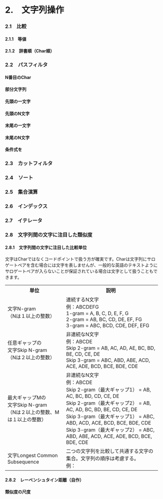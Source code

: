 # 2.　文字列操作
<h3>2.1　比較</h3>
<h4>2.1.1　等値</h4>
<h4>2.1.2　辞書順（Char順）</h4>
<h3>2.2　パスフィルタ</h3>
<h4>N番目のChar</h4>
<h4>部分文字列</h4>
<h4>先頭の一文字</h4>
<h4>先頭のN文字</h4>
<h4>末尾の一文字</h4>
<h4>末尾のN文字</h4>
<h4>条件式を</h4>
<h3>2.3　カットフィルタ</h3>
<h3>2.4　ソート</h3>
<h3>2.5　集合演算</h3>
<h3>2.6　インデックス</h3>
<h3>2.7　イテレータ</h3>
<h3>2.8　文字列間の文字に注目した類似度</h3>
<h4>2.8.1　文字列間の文字に注目した比較単位</h4>
文字はCharではなくコードポイントで扱う方が確実です。Charは文字列にサロゲートペアを含む場合には文字を表しませんが、一般的な英語のテキストようにサロゲートペアが入らないことが保証されている場合は文字として扱うこともできます。
<table>
<tr><th>単位</th><th>説明</th></tr>
<tr>
 <td>文字N-gram<br>（Nは１以上の整数）</td>
 <td>連続するN文字
 <br>例：ABCDEFG
 <br>1-gram = A, B, C, D, E, F, G
 <br>2-gram = AB, BC, CD, DE, EF, FG
 <br>3-gram = ABC, BCD, CDE, DEF, EFG
 </td>
</tr>
<tr>
 <td>任意ギャップの<br>文字Skip N-gram<br>（Nは２以上の整数）</td>
 <td>非連続なN文字
 <br>例：ABCDE
 <br>Skip 2-gram = AB, AC, AD, AE, BC, BD, BE, CD, CE, DE
 <br>Skip 3-gram = ABC, ABD, ABE, ACD, ACE, ADE, BCD, BCE, BDE, CDE
 </td>
</tr>
<tr>
 <td>最大ギャップMの<br>文字Skip N-gram<br>（Nは２以上の整数、Mは１以上の整数）</td>
 <td>非連続なN文字
 <br>例：ABCDE
 <br>Skip 2-gram（最大ギャップ1） = AB, AC, BC, BD, CD, CE, DE
 <br>Skip 2-gram（最大ギャップ2） = AB, AC, AD, BC, BD, BE, CD, CE, DE
 <br>Skip 3-gram（最大ギャップ1） = ABC, ABD, ACD, ACE, BCD, BCE, BDE, CDE
 <br>Skip 3-gram（最大ギャップ2） = ABC, ABD, ABE, ACD, ACE, ADE, BCD, BCE, BDE, CDE
 </td>
</tr>
<tr>
 <td>文字Longest Common Subsequence</td>
 <td>二つの文字列を比較して共通する文字の集合。文字列の順序は考慮する。
 <br>例：
 </td>
</tr>
</table>
<h4>2.8.2　レーベンシュタイン距離（自作）</h4>
<h4>類似度の尺度</h4>
